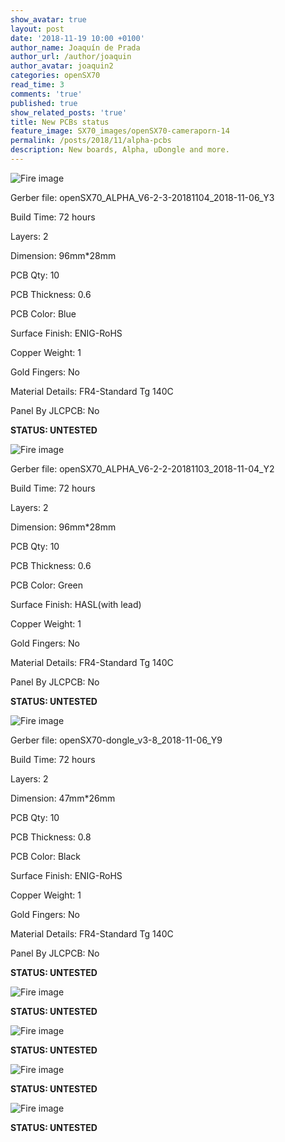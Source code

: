 ```yaml
---
show_avatar: true
layout: post
date: '2018-11-19 10:00 +0100'
author_name: Joaquín de Prada
author_url: /author/joaquin
author_avatar: joaquin2
categories: openSX70
read_time: 3
comments: 'true'
published: true
show_related_posts: 'true'
title: New PCBs status
feature_image: SX70_images/openSX70-cameraporn-14
permalink: /posts/2018/11/alpha-pcbs
description: New boards, Alpha, uDongle and more.
---
```

![Fire image]({{site.url}}/{{site.baseurl}}img/2018/1120181119-new-PCBs-Alpha-blue623.jpg)

Gerber file: openSX70_ALPHA_V6-2-3-20181104_2018-11-06_Y3

Build Time: 72 hours

Layers: 2

Dimension: 96mm*28mm

PCB Qty: 10

PCB Thickness: 0.6

PCB Color: Blue

Surface Finish: ENIG-RoHS

Copper Weight: 1

Gold Fingers: No

Material Details: FR4-Standard Tg 140C

Panel By JLCPCB: No

**STATUS: UNTESTED**

![Fire image]({{site.url}}/{{site.baseurl}}img/2018/11/20181119-new-PCBs-alpha-622.jpg)

Gerber file: openSX70_ALPHA_V6-2-2-20181103_2018-11-04_Y2

Build Time: 72 hours

Layers: 2

Dimension: 96mm*28mm

PCB Qty: 10

PCB Thickness: 0.6

PCB Color: Green

Surface Finish: HASL(with lead)

Copper Weight: 1

Gold Fingers: No

Material Details: FR4-Standard Tg 140C

Panel By JLCPCB: No

**STATUS: UNTESTED**

![Fire image]({{site.url}}/{{site.baseurl}}img/2018/11/20181119-new-PCBs-uDongle-38.jpg)

Gerber file: openSX70-dongle_v3-8_2018-11-06_Y9

Build Time: 72 hours

Layers: 2

Dimension: 47mm*26mm

PCB Qty: 10

PCB Thickness: 0.8

PCB Color: Black

Surface Finish: ENIG-RoHS

Copper Weight: 1

Gold Fingers: No

Material Details: FR4-Standard Tg 140C

Panel By JLCPCB: No

**STATUS: UNTESTED**

![Fire image]({{site.url}}/{{site.baseurl}}img/2018/11/20181119-new-PCBs-Udongle-37-HASL-2.jpg)


**STATUS: UNTESTED**

![Fire image]({{site.url}}/{{site.baseurl}}img/2018/11/20181119-new-PCBs-universal-bench-21.jpg)

**STATUS: UNTESTED**

![Fire image]({{site.url}}/{{site.baseurl}}img/2018/11/20181119-new-PCBs-dongle-USB.jpg)

**STATUS: UNTESTED**

![Fire image]({{site.url}}/{{site.baseurl}}img/2018/11/20181119-new-PCBs-udongle-33-remake.jpg)

**STATUS: UNTESTED**


